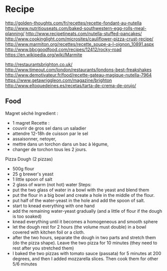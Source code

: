 # Recipe
http://golden-thoughts.com/fr/recettes/recette-fondant-au-nutella
http://www.nutritiouseats.com/baked-southwestern-egg-rolls-meal-planning/
http://www.recipetineats.com/nutella-stuffed-pancakes/
http://www.cookinglight.com/microsites/cauliflower-pizza-crust-recipe/
http://www.marmiton.org/recettes/recette_soupe-a-l-oignon_10891.aspx
http://www.bbcgoodfood.com/recipes/12412/rocky-road
https://en.wikipedia.org/wiki/Marmite

http://restaurantsbrighton.co.uk/
http://www.timeout.com/london/restaurants/londons-best-freakshakes
http://www.demotivateur.fr/food/recette-gateau-magique-nutella-7964
https://www.getawriggleon.com/magazine/brighton
http://www.eltoquedeines.es/recetas/tarta-de-crema-de-orujo/


## Food
Magret séché
Ingredient :
 - 1 magret
Recette :
 - couvrir de gros sel dans un saladier
 - attendre 12-18h de cuisson par le sel
 - assaisonner, netoyer, 
 - mettre dans un torchon dans un bac à légume, 
 - changer de torchon tous les 2 jours.

Pizza Dough (2 pizzas)
- 500g flour
- 25 g brewer's yeast
- 1 little spoon of salt
- 2 glass of warm (not hot) water
Steps:
- put the two glass of water in a bowl with the yeast and blend them
- put the flour in a big bowl and create a hole in the middle of the flour.
- put half of the water-yeast in the hole and add the spoon of salt.
- start to knead everything with one hand 
- add the remaining water-yeast gradually (and a little of flour if the dough is too soaked)
- knead everything until it becomes a homogeneous and smooth sphere
- let the dough rest for 2 hours (the volume must double) in a bowl covered with kitchen foil or a cloth.
- after the two hours, separate the dough in two parts and stretch them (do the pizza shape). Leave the two pizza for 10 minutes (they need to rest after you stretched them)
- I baked the two pizzas with tomato sauce (passata) for 5 minutes at 200 degrees, and then I added mozzarella slices. Then cook them for other 5/6 minutes




